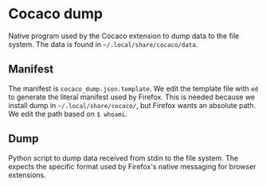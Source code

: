 # Cocaco dump

Native program used by the Cocaco extension to dump data to the file system. The
data is found in `~/.local/share/cocaco/data`.

## Manifest

The manifest is `cocaco_dump.json.template`. We edit the template file with `ed`
to generate the literal manifest used by Firefox. This is needed because we
install dump in `~/.local/share/cocaco/`, but Firefox wants an absolute path. We edit
the path based on `$ whoami`.

## Dump

Python script to dump data received from stdin to the file system. The expects
the specific format used by Firefox's native messaging for browser extensions.
